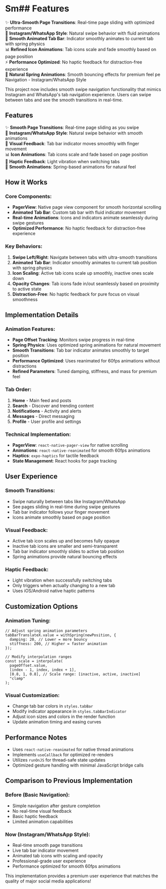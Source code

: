 # Sm## Features

✨ **Ultra-Smooth Page Transitions**: Real-time page sliding with optimized performance  
📱 **Instagram/WhatsApp Style**: Natural swipe behavior with fluid animations  
🎯 **Smooth Animated Tab Bar**: Indicator smoothly animates to current tab with spring physics  
📊 **Refined Icon Animations**: Tab icons scale and fade smoothly based on page position  
⚡ **Performance Optimized**: No haptic feedback for distraction-free experience  
🎨 **Natural Spring Animations**: Smooth bouncing effects for premium feel  pe Navigation - Instagram/WhatsApp Style

This project now includes smooth swipe navigation functionality that mimics Instagram and WhatsApp's tab navigation experience. Users can swipe between tabs and see the smooth transitions in real-time.

## Features

✨ **Smooth Page Transitions**: Real-time page sliding as you swipe  
📱 **Instagram/WhatsApp Style**: Natural swipe behavior with smooth animations  
🎯 **Visual Feedback**: Tab bar indicator moves smoothly with finger movement  
📊 **Icon Animations**: Tab icons scale and fade based on page position  
🔄 **Haptic Feedback**: Light vibration when switching tabs  
🎨 **Smooth Animations**: Spring-based animations for natural feel

## How it Works

### Core Components:

- **PagerView**: Native page view component for smooth horizontal scrolling
- **Animated Tab Bar**: Custom tab bar with fluid indicator movement
- **Real-time Animations**: Icons and indicators animate seamlessly during swipe gestures
- **Optimized Performance**: No haptic feedback for distraction-free experience

### Key Behaviors:

1. **Swipe Left/Right**: Navigate between tabs with ultra-smooth transitions
2. **Animated Tab Bar**: Indicator smoothly animates to current tab position with spring physics
3. **Icon Scaling**: Active tab icons scale up smoothly, inactive ones scale down
4. **Opacity Changes**: Tab icons fade in/out seamlessly based on proximity to active state
5. **Distraction-Free**: No haptic feedback for pure focus on visual smoothness

## Implementation Details

### Animation Features:

- **Page Offset Tracking**: Monitors swipe progress in real-time
- **Spring Physics**: Uses optimized spring animations for natural movement
- **Smooth Transitions**: Tab bar indicator animates smoothly to target position
- **Performance Optimized**: Uses reanimated for 60fps animations without distractions
- **Refined Parameters**: Tuned damping, stiffness, and mass for premium feel

### Tab Order:

1. **Home** - Main feed and posts
2. **Search** - Discover and trending content
3. **Notifications** - Activity and alerts
4. **Messages** - Direct messaging
5. **Profile** - User profile and settings

### Technical Implementation:

- **PagerView**: `react-native-pager-view` for native scrolling
- **Animations**: `react-native-reanimated` for smooth 60fps animations
- **Haptics**: `expo-haptics` for tactile feedback
- **State Management**: React hooks for page tracking

## User Experience

### Smooth Transitions:

- Swipe naturally between tabs like Instagram/WhatsApp
- See pages sliding in real-time during swipe gestures
- Tab bar indicator follows your finger movement
- Icons animate smoothly based on page position

### Visual Feedback:

- Active tab icon scales up and becomes fully opaque
- Inactive tab icons are smaller and semi-transparent
- Tab bar indicator smoothly slides to active tab position
- Spring animations provide natural bouncing effects

### Haptic Feedback:

- Light vibration when successfully switching tabs
- Only triggers when actually changing to a new tab
- Uses iOS/Android native haptic patterns

## Customization Options

### Animation Tuning:

```tsx
// Adjust spring animation parameters
tabBarTranslateX.value = withSpring(newPosition, {
  damping: 20, // Lower = more bouncy
  stiffness: 200, // Higher = faster animation
});

// Modify interpolation ranges
const scale = interpolate(
  pageOffset.value,
  [index - 1, index, index + 1],
  [0.8, 1, 0.8], // Scale range: [inactive, active, inactive]
  "clamp"
);
```

### Visual Customization:

- Change tab bar colors in `styles.tabBar`
- Modify indicator appearance in `styles.tabBarIndicator`
- Adjust icon sizes and colors in the render function
- Update animation timing and easing curves

## Performance Notes

- Uses `react-native-reanimated` for native thread animations
- Implements `useCallback` for optimized re-renders
- Utilizes `runOnJS` for thread-safe state updates
- Optimized gesture handling with minimal JavaScript bridge calls

## Comparison to Previous Implementation

### Before (Basic Navigation):

- Simple navigation after gesture completion
- No real-time visual feedback
- Basic haptic feedback
- Limited animation capabilities

### Now (Instagram/WhatsApp Style):

- Real-time smooth page transitions
- Live tab bar indicator movement
- Animated tab icons with scaling and opacity
- Professional-grade user experience
- Performance optimized for smooth 60fps animations

This implementation provides a premium user experience that matches the quality of major social media applications!

